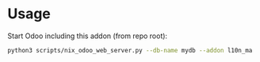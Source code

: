 # Usage

Start Odoo including this addon (from repo root):

```bash
python3 scripts/nix_odoo_web_server.py --db-name mydb --addon l10n_ma
```
